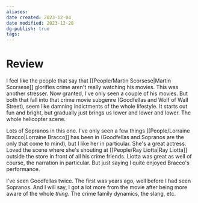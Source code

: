 ```yaml
---
aliases: 
date created: 2023-12-04
date modified: 2023-12-28
dg-publish: true
tags: 
---
```


# Review

I feel like the people that say that [[People/Martin Scorsese\|Martin Scorsese]] glorifies crime aren't really watching his movies. This was another stresser. Now granted, I've only seen a couple of his movies. But both that fall into that crime movie subgenre (Goodfellas and Wolf of Wall Street), seem like damning indictments of the whole lifestyle. It starts out fun and bright, but gradually just brings us lower and lower and lower. The whole helicopter scene.

Lots of Sopranos in this one. I've only seen a few things [[People/Lorraine Bracco\|Lorraine Bracco]] has been in (Goodfellas and Sopranos are the only that come to mind), but I like her in particular. She's a great actress. Loved the scene where she's shouting at [[People/Ray Liotta\|Ray Liotta]] outside the store in front of all his crime friends. Liotta was great as well of course, the narration in particular. But just saying I quite enjoyed Bracco's performance.

I've seen Goodfellas twice. The first was years ago, well before I had seen Sopranos. And I will say, I got a lot more from the movie after being more aware of the whole *thing*. The crime family dynamics, the slang, etc.
